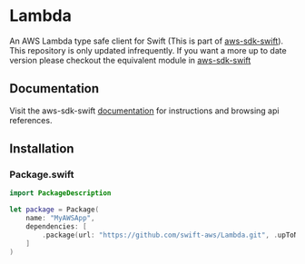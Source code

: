# Lambda

An AWS Lambda type safe client for Swift (This is part of [aws-sdk-swift](https://github.com/swift-aws/aws-sdk-swift)). This repository is only updated infrequently. If you want a more up to date version please checkout the equivalent module in [aws-sdk-swift](https://github.com/swift-aws/aws-sdk-swift)

## Documentation

Visit the aws-sdk-swift [documentation](http://htmlpreview.github.io/?https://github.com/swift-aws/aws-sdk-swift/gh-pages/index.html) for instructions and browsing api references.

## Installation

### Package.swift

```swift
import PackageDescription

let package = Package(
    name: "MyAWSApp",
    dependencies: [
        .package(url: "https://github.com/swift-aws/Lambda.git", .upToNextMajor(from: "4.6.0"))
    ]
)
```
